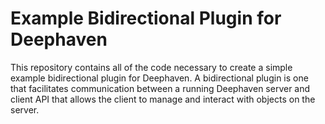 # Example Bidirectional Plugin for Deephaven

This repository contains all of the code necessary to create a simple example bidirectional plugin for Deephaven. A bidirectional plugin is one that facilitates communication between a running Deephaven server and client API that allows the client to manage and interact with objects on the server.
